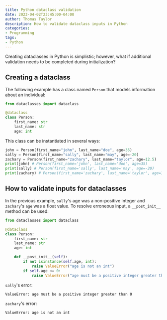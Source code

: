 ```yaml
---
title: Python dataclass validation
date: 2023-04-02T23:45:00-04:00
author: Thomas Taylor
description: How to validate dataclass inputs in Python
categories:
- Programming
tags:
- Python
---
```


Creating dataclasses in Python is simplistic; however, what if additional validation needs to be completed during initialization?

## Creating a dataclass

The following example has a class named `Person` that models information about an individual:

```python
from dataclasses import dataclass

@dataclass
class Person:
    first_name: str
    last_name: str
    age: int
```

This class can be instantiated in several ways:

```python
john = Person(first_name="john", last_name="doe", age=35)
sally = Person(first_name="sally", last_name="may", age=-20)
zachary = Person(first_name="zachary", last_name="taylor", age=12.5)
print(john) # Person(first_name='john', last_name='doe', age=35)
print(sally) # Person(first_name='sally', last_name='may', age=-20)
print(zachary) # Person(first_name='zachary', last_name='taylor', age=12.5)
```

## How to validate inputs for dataclasses

In the previous example, `sally`'s age was a non-positive integer and `zachary`'s `age` was a float value. To resolve erroneous input, a `__post_init__` method can be used:

```python
from dataclasses import dataclass

@dataclass
class Person:
    first_name: str
    last_name: str
    age: int

    def __post_init__(self):
        if not isinstance(self.age, int):
            raise ValueError("age is not an int")
        if self.age <= 0:
            raise ValueError("age must be a positive integer greater than 0")
```

`sally`'s error:

```text
ValueError: age must be a positive integer greater than 0
```

`zachary`'s error:

```text
ValueError: age is not an int
```


